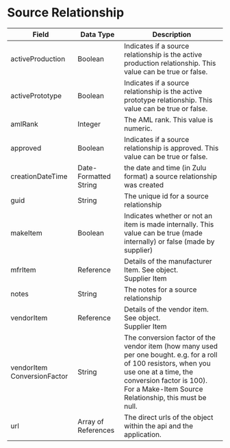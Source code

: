 # Source Relationship

| Field<br> | Data Type<br> | Description<br> |
|  --- |  --- |  --- | 
| activeProduction<br> | Boolean<br> | Indicates if a source relationship is the active production relationship. This value can be true or false.<br> |
| activePrototype<br> | Boolean<br> | Indicates if a source relationship is the active prototype relationship. This value can be true or false.<br> |
| amlRank<br> | Integer<br> | The AML rank. This value is numeric.<br> |
| approved<br> | Boolean<br> | Indicates if a source relationship is approved. This value can be true or false.<br> |
| creationDateTime<br> | Date-Formatted String<br> | the date and time \(in Zulu format\) a source relationship was created<br> |
| guid<br> | String<br> | The unique id for a source relationship<br> |
| makeItem<br> | Boolean<br> | Indicates whether or not an item is made internally. This value can be true \(made internally\) or false \(made by supplier\)<br> |
| mfrItem<br> | Reference<br> | Details of the manufacturer Item. See object.<br>Supplier Item<br> |
| notes<br> | String<br> | The notes for a source relationship<br> |
| vendorItem<br> | Reference<br> | Details of the vendor item. See object.<br>Supplier Item<br> |
| vendorItem ConversionFactor<br> | String<br> | The conversion factor of the vendor item \(how many used per one bought. e.g. for a roll of 100 resistors, when you use one at a time, the conversion factor is 100\). For a Make-Item Source Relationship, this must be null.<br> |
| url<br> | Array of References<br> | The direct urls of the object within the api and the application.<br> |

